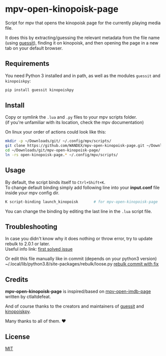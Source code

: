 # mpv-open-kinopoisk-page
Script for mpv that opens the kinopoisk page for the currently playing media file.

It does this by extracting/guessing the relevant metadata from the file name (using [guessit](https://github.com/guessit-io/guessit)), finding it on kinopoisk, and then opening the page in a new tab on your default browser.

## Requirements
You need Python 3 installed and in path, as well as the modules ```guessit``` and ```kinopoiskpy```:

```bash
pip install guessit kinopoiskpy
```

## Install
Copy or symlink the ```.lua``` and ```.py``` files to your mpv scripts folder.\
(if you're unfamiliar with its location, check the mpv documentation)

On linux your order of actions could look like this:
```bash
mkdir -p ~/Downloads/git/ ~/.config/mpv/scripts/
git clone https://github.com/WANDEX/mpv-open-kinopoisk-page.git ~/Downloads/git/mpv-open-kinopoisk-page
cd ~/Downloads/git/mpv-open-kinopoisk-page/
ln -rs open-kinopoisk-page.* ~/.config/mpv/scripts/
```

## Usage
By default, the script binds itself to ```Ctrl+Shift+K```.\
To change default binding simply add following line into your **input.conf** file inside your mpv config dir.
```bash
K script-binding launch_kinopoisk       # for mpv-open-kinopoisk-page
```

You can change the binding by editing the last line in the ```.lua``` script file.

## Troubleshooting
In case you didn't know why it does nothing or throw error, try to update rebulk to 2.0.1 or later.\
Useful info link: [first solved issue](https://github.com/Toilal/rebulk/issues/20)

Or edit this file manually like in commit (depends on your python3 version)\
~/.local/lib/python3.8/site-packages/rebulk/loose.py
[rebulk commit with fix](https://github.com/Toilal/rebulk/commit/65e9ddfb9d1a56c168bdc13defe1fe74333f482f)

## Credits
**mpv-open-kinopoisk-page** is inspired/based on [mpv-open-imdb-page](https://github.com/ctlaltdefeat/mpv-open-imdb-page) written by ctlaltdefeat.

And of course thanks to the creators and maintainers of [guessit](https://github.com/guessit-io/guessit) and [kinopoiskpy](https://github.com/ramusus/kinopoiskpy).

Many thanks to all of them. :heart:

## License
[MIT](https://choosealicense.com/licenses/mit/)

